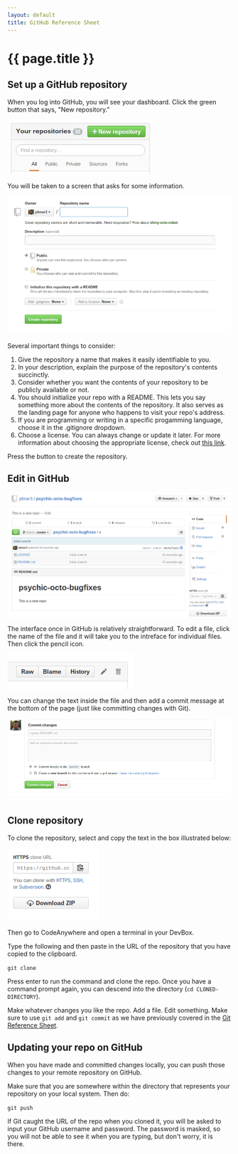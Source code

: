 ```yaml
---
layout: default
title: GitHub Reference Sheet
---
```


# {{ page.title }}

## Set up a GitHub repository

When you log into GitHub, you will see your dashboard. 
Click the green button that says, "New repository."

![New repository](ref-images/button.png)

You will be taken to a screen that asks for some information. 

![New repository interface](ref-images/screenshot-add-repo.png)

Several important things to consider:

1. Give the repository a name that makes it easily identifiable to you.
2. In your description, explain the purpose of the repository's contents succinctly. 
3. Consider whether you want the contents of your repository to be publicly available or not. 
4. You should initialize your repo with a README. This lets you say something more about the contents of the repository. It also serves as the landing page for anyone who happens to visit your repo's address. 
5. If you are programming or writing in a specific progamming language, choose it in the .gitignore dropdown.
6. Choose a license. You can always change or update it later. For more information about choosing the appropriate license, check out [this link](http://choosealicense.com/). 

Press the button to create the repository. 

## Edit in GitHub

![Repository interface](ref-images/screenshot-repo-interface.png)

The interface once in GitHub is relatively straightforward. 
To edit a file, click the name of the file and it will take you to the intreface for individual files. 
Then click the pencil icon. 

![Edit file](ref-images/edit.png)

You can change the text inside the file and then add a commit message at the bottom of the page (just like committing changes with Git).

![Commit changes](ref-images/commit.png)

## Clone repository

To clone the repository, select and copy the text in the box illustrated below: 

![Clone](ref-images/clone.png)

Then go to CodeAnywhere and open a terminal in your DevBox. 

Type the following and then paste in the URL of the repository that you have copied to the clipboard. 

`git clone` 

Press enter to run the command and clone the repo. 
Once you have a command prompt again, you can descend into the directory (`cd CLONED-DIRECTORY`). 

Make whatever changes you like the repo. 
Add a file. 
Edit something. 
Make sure to use `git add` and `git commit` as we have previously covered in the [Git Reference Sheet](/refsheets/git-ref). 

## Updating your repo on GitHub

When you have made and committed changes locally, you can push those changes to your remote repository on GitHub. 

Make sure that you are somewhere within the directory that represents your repository on your local system. 
Then do: 

`git push`

If Git caught the URL of the repo when you cloned it, you will be asked to input your GitHub username and password. 
The password is masked, so you will not be able to see it when you are typing, but don't worry, it is there. 